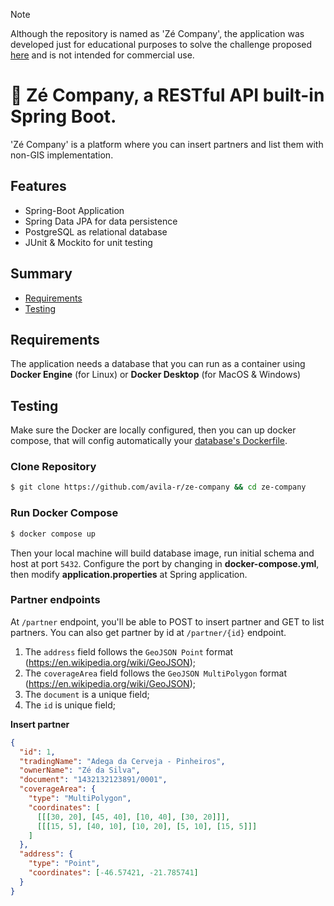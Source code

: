 > [!NOTE]
> Although the repository is named as 'Zé Company', the application was developed just for educational purposes to solve the challenge proposed [here](#https://github.com/ab-inbev-ze-company/ze-code-challenges/blob/master/backend.md) and is not intended for commercial use.

# 🌱 Zé Company, a RESTful API built-in Spring Boot.

'Zé Company' is a platform where you can insert partners and list them with non-GIS implementation.

## Features

* Spring-Boot Application
* Spring Data JPA for data persistence
* PostgreSQL as relational database
* JUnit & Mockito for unit testing

## Summary

- [Requirements](#requirements)
- [Testing](#testing)

## Requirements
The application needs a database that you can run as a container using **Docker Engine** (for Linux) or **Docker Desktop** (for MacOS & Windows)

## Testing
Make sure the Docker are locally configured, then you can up docker compose, that will config automatically your [database's Dockerfile](#https://github.com/avila-r/ze-company/blob/main/database/Dockerfile).

### Clone Repository
```bash
$ git clone https://github.com/avila-r/ze-company && cd ze-company
```

### Run Docker Compose

```bash
$ docker compose up
```

Then your local machine will build database image, run initial schema and host at port `5432`. Configure the port by changing in __docker-compose.yml__, then modify __application.properties__ at Spring application.

### Partner endpoints
At `/partner` endpoint, you'll be able to POST to insert partner and GET to list partners. You can also get partner by id at `/partner/{id}` endpoint.

1. The `address` field follows the `GeoJSON Point` format (https://en.wikipedia.org/wiki/GeoJSON);
2. The `coverageArea` field follows the `GeoJSON MultiPolygon` format (https://en.wikipedia.org/wiki/GeoJSON);
3. The `document` is a unique field;
4. The `id` is unique field;

**Insert partner**
```json
{
  "id": 1, 
  "tradingName": "Adega da Cerveja - Pinheiros",
  "ownerName": "Zé da Silva",
  "document": "1432132123891/0001",
  "coverageArea": { 
    "type": "MultiPolygon", 
    "coordinates": [
      [[[30, 20], [45, 40], [10, 40], [30, 20]]], 
      [[[15, 5], [40, 10], [10, 20], [5, 10], [15, 5]]]
    ]
  },
  "address": { 
    "type": "Point",
    "coordinates": [-46.57421, -21.785741]
  }
}
```